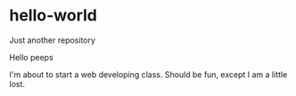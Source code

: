 # hello-world
Just another repository

Hello peeps


I'm about to start a web developing class.
Should be fun, except I am a little lost.

